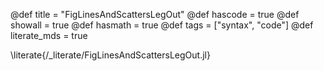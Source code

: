@def title = "FigLinesAndScattersLegOut"
@def hascode = true
@def showall = true
@def hasmath = true
@def tags = ["syntax", "code"]
@def literate_mds = true

\literate{/_literate/FigLinesAndScattersLegOut.jl}

